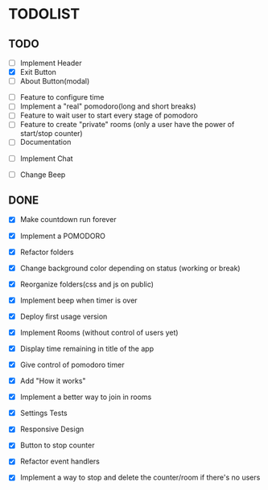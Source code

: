 # TODOLIST

## TODO
 <!-- Front - end -->
 - [ ] Implement Header
  - [x] Exit Button
  - [ ] About Button(modal)

<!-- Features -->
 - [ ] Feature to configure time
 - [ ] Implement a "real" pomodoro(long and short breaks)
  - [ ] Feature to wait user to start every stage of pomodoro
 - [ ] Feature to create "private" rooms (only a user have the power of start/stop counter)
 - [ ] Documentation 
 
 <!-- Possible new features -->
 - [ ] Implement Chat
 - [ ] Change Beep



## DONE
 - [x] Make countdown run forever
 - [x] Implement a POMODORO
 - [x] Refactor folders 
 - [x] Change background color depending on status (working or break)
 - [x] Reorganize folders(css and js on public)
 - [X] Implement beep when timer is over
 - [x] Deploy first usage version 
 - [x] Implement Rooms (without control of users yet)
 - [x] Display time remaining in title of the app
 - [x] Give control of pomodoro timer
 - [x] Add "How it works"
 - [x] Implement a better way to join in rooms
 - [x] Settings Tests
 - [x] Responsive Design
 - [x] Button to stop counter
 - [X] Refactor event handlers
 - [x] Implement a way to stop and delete the counter/room if there's no users
 
 
